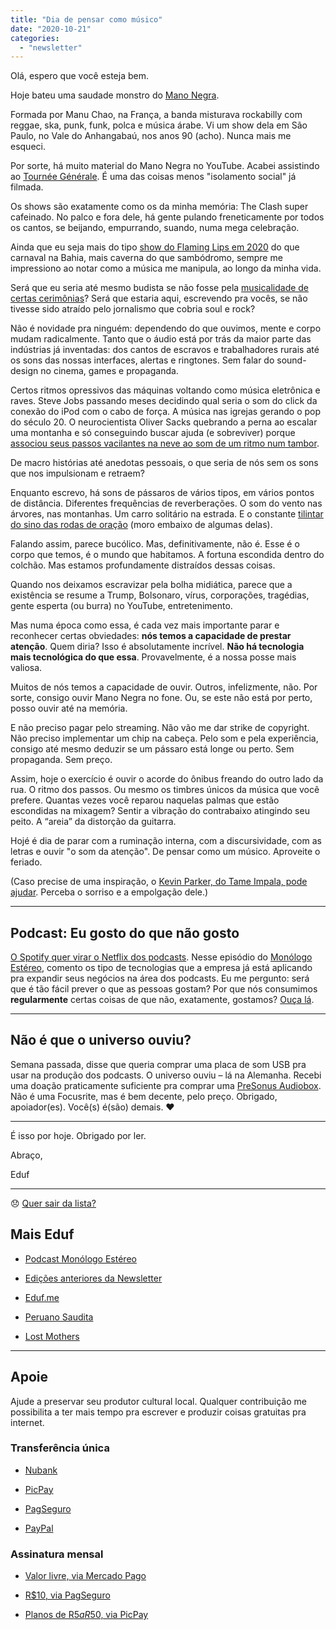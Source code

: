 ```yaml
---
title: "Dia de pensar como músico"
date: "2020-10-21"
categories: 
  - "newsletter"
---
```


Olá, espero que você esteja bem.

Hoje bateu uma saudade monstro do [Mano Negra](https://en.wikipedia.org/wiki/Mano_Negra_(band)).

Formada por Manu Chao, na França, a banda misturava rockabilly com reggae, ska, punk, funk, polca e música árabe. Vi um show dela em São Paulo, no Vale do Anhangabaú, nos anos 90 (acho). Nunca mais me esqueci.

Por sorte, há muito material do Mano Negra no YouTube. Acabei assistindo ao [Tournée Générale](https://youtu.be/9TC_-45X-i0). É uma das coisas menos "isolamento social" já filmada.

Os shows são exatamente como os da minha memória: The Clash super cafeinado. No palco e fora dele, há gente pulando freneticamente por todos os cantos, se beijando, empurrando, suando, numa mega celebração.

Ainda que eu seja mais do tipo [show do Flaming Lips em 2020](https://www.youtube.com/watch?v=nCIpVApPUYM) do que carnaval na Bahia, mais caverna do que sambódromo, sempre me impressiono ao notar como a música me manipula, ao longo da minha vida.

Será que eu seria até mesmo budista se não fosse pela [musicalidade de certas cerimônias](https://archive.org/details/chenrezig-dharani)? Será que estaria aqui, escrevendo pra vocês, se não tivesse sido atraído pelo jornalismo que cobria soul e rock?

Não é novidade pra ninguém: dependendo do que ouvimos, mente e corpo mudam radicalmente. Tanto que o áudio está por trás da maior parte das indústrias já inventadas: dos cantos de escravos e trabalhadores rurais até os sons das nossas interfaces, alertas e ringtones. Sem falar do sound-design no cinema, games e propaganda.

Certos ritmos opressivos das máquinas voltando como música eletrônica e raves. Steve Jobs passando meses decidindo qual seria o som do click da conexão do iPod com o cabo de força. A música nas igrejas gerando o pop do século 20. O neurocientista Oliver Sacks quebrando a perna ao escalar uma montanha e só conseguindo buscar ajuda (e sobreviver) porque [associou seus passos vacilantes na neve ao som de um ritmo num tambor](https://www.companhiadasletras.com.br/detalhe.php?codigo=12286).

De macro histórias até anedotas pessoais, o que seria de nós sem os sons que nos impulsionam e retraem?

Enquanto escrevo, há sons de pássaros de vários tipos, em vários pontos de distância. Diferentes frequências de reverberações. O som do vento nas árvores, nas montanhas. Um carro solitário na estrada. E o constante [tilintar do sino das rodas de oração](https://youtu.be/HiovijNZ6mY?t=42) (moro embaixo de algumas delas).

Falando assim, parece bucólico. Mas, definitivamente, não é. Esse é o corpo que temos, é o mundo que habitamos. A fortuna escondida dentro do colchão. Mas estamos profundamente distraídos dessas coisas.

Quando nos deixamos escravizar pela bolha midiática, parece que a existência se resume a Trump, Bolsonaro, vírus, corporações, tragédias, gente esperta (ou burra) no YouTube, entretenimento.

Mas numa época como essa, é cada vez mais importante parar e reconhecer certas obviedades: **nós temos a capacidade de prestar atenção**. Quem diria? Isso é absolutamente incrível. **Não há tecnologia mais tecnológica do que essa**. Provavelmente, é a nossa posse mais valiosa.

Muitos de nós temos a capacidade de ouvir. Outros, infelizmente, não. Por sorte, consigo ouvir Mano Negra no fone. Ou, se este não está por perto, posso ouvir até na memória.

E não preciso pagar pelo streaming. Não vão me dar strike de copyright. Não preciso implementar um chip na cabeça. Pelo som e pela experiência, consigo até mesmo deduzir se um pássaro está longe ou perto. Sem propaganda. Sem preço.

Assim, hoje o exercício é ouvir o acorde do ônibus freando do outro lado da rua. O ritmo dos passos. Ou mesmo os timbres únicos da música que você prefere. Quantas vezes você reparou naquelas palmas que estão escondidas na mixagem? Sentir a vibração do contrabaixo atingindo seu peito. A “areia” da distorção da guitarra.

Hojé é dia de parar com a ruminação interna, com a discursividade, com as letras e ouvir "o som da atenção". De pensar como um músico. Aproveite o feriado.

(Caso precise de uma inspiração, o [Kevin Parker, do Tame Impala, pode ajudar](https://www.youtube.com/watch?v=BWv4TgvSPjM). Perceba o sorriso e a empolgação dele.)

* * *

## Podcast: Eu gosto do que não gosto

[O Spotify quer virar o Netflix dos podcasts](https://www.fastcompany.com/90559152/spotify-is-leaning-on-influencers-to-win-the-podcasting-wars). Nesse episódio do [Monólogo Estéreo](https://anchor.fm/monoestereo), comento os tipo de tecnologias que a empresa já está aplicando pra expandir seus negócios na área dos podcasts. Eu me pergunto: será que é tão fácil prever o que as pessoas gostam? Por que nós consumimos **regularmente** certas coisas de que não, exatamente, gostamos? [Ouça lá](https://anchor.fm/monoestereo/episodes/Eu-gosto-do-que-eu-no-gosto-el77nb).

* * *

## Não é que o universo ouviu?

Semana passada, disse que queria comprar uma placa de som USB pra usar na produção dos podcasts. O universo ouviu – lá na Alemanha. Recebi uma doação praticamente suficiente pra comprar uma [PreSonus Audiobox](https://www.presonus.com/products/audiobox-usb). Não é uma Focusrite, mas é bem decente, pelo preço. Obrigado, apoiador(es). Você(s) é(são) demais. ❤️

* * *

É isso por hoje. Obrigado por ler.

Abraço,

Eduf

* * *

😞 [Quer sair da lista?](https://email.mg2.substack.com/c/eJxVkVuPqjAUhX8NvB3SlovwwIOjB4fJUTMTx9sLKe0Gq9AyUET89VP16SRNuru6d1ezPkY1lKod40Z12u47aDPBY4xcP0QBsnnscRz6oS26rGgBaiqqWLc92E2fV4JRLZR8TIRBEE3sUzxByHcL5HrYB5ZPgEaFP8l5SBHOTYuZMz4Z7bkAySCGK7SjkmBX8UnrprPcqUUSs4D3hdP1eacpuzhM1Uaj7OFmCi46mleQPb9juUmjOKOdtty5RQKtLiBNCeMHZmQ77kl1Sc_qtpwv8Xo-JcvZINgiuvMkao6zNFhvprfVprz9m300h_2nWJ__4vWmRKvNN17eL11aV3c2pkEq3_BBIG91PvirMe1SuTJno9dfDSOJyBfb4rjDJ7obRPHp_NTvDDMpvHnyg7zFn2sQ7d9C73r93nlHOvsazu42Re_lkChbxAQRhEISYJ_4buRgB_f5QKnXEKEsD9Ul-S8Mu41NQLTlqoBWUsnhZrrKRxzPawMnM3vdS6HHDOQjLf7ipl-knxj02EAsYegq0Bral2hgRgj7IbaNI1fmTfkwK34BCOS7Zw)

## **Mais Eduf**

- [Podcast Monólogo Estéreo](https://anchor.fm/monoestereo)
    
- [Edições anteriores da Newsletter](https://eduf.substack.com/)
    
- [Eduf.me](https://eduf.me/)
    
- [Peruano Saudita](https://soundcloud.com/eduf/sets/peruano-saudita-hom-nimo)
    
- [Lost Mothers](https://soundcloud.com/eduf/sets/lost-mothers)
    

* * *

## **Apoie**

Ajude a preservar seu produtor cultural local. Qualquer contribuição me possibilita a ter mais tempo pra escrever e produzir coisas gratuitas pra internet.

### **Transferência única**

- [Nubank](https://nubank.com.br/pagar/1ezff9/Zqnh6gcXu8)
    
- [PicPay](https://picpay.me/eduardo.fernandes.silva29)
    
- [PagSeguro](https://pag.ae/7WpAsQ2sR)
    
- [PayPal](https://www.paypal.com/cgi-bin/webscr?cmd=_s-xclick&hosted_button_id=V754DZ6ZKC4PU&source=url)
    

### **Assinatura mensal**

- [Valor livre, via Mercado Pago](http://mpago.la/1RSa3aa)
    
- [R$10, via PagSeguro](http://pag.ae/7WpCa_xxS)
    
- [Planos de R$5 a R$50, via PicPay](https://picpay.me/edufeduf)
